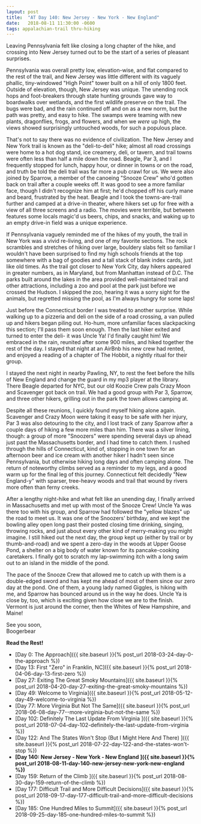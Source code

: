 ```yaml
---
layout: post
title:  "AT Day 140: New Jersey - New York - New England"
date:   2018-08-11 11:30:00 -0600
tags: appalachian-trail thru-hiking
---
```


Leaving Pennsylvania felt like closing a long chapter of the hike, and crossing into New Jersey turned out to be the start of a series of pleasant surprises.

<!--more-->

Pennsylvania was overall pretty low, elevation-wise, and flat compared to the rest of the trail, and New Jersey was little different with its vaguely phallic, tiny-windowed "High Point" tower built on a hill of only 1800 feet. Outside of elevation, though, New Jersey was unique. The unending rock hops and foot-breakers through state hunting grounds gave way to boardwalks over wetlands, and the first wildlife preserve on the trail. The bugs were bad, and the rain continued off and on as a new norm, but the path was pretty, and easy to hike. The swamps were teaming with new plants, dragonflies, frogs, and flowers, and when we _were_ up high, the views showed surprisingly untouched woods, for such a populous place.

That's not to say there was no evidence of civilization. The New Jersey and New York trail is known as the "deli-to-deli" hike; almost all road crossings were home to a hot dog stand, ice creamery, deli, or tavern, and trail towns were often less than half a mile down the road. Beagle, Par 3, and I frequently stopped for lunch, happy hour, or dinner in towns or on the road, and truth be told the deli trail was far more a pub crawl for us. We were also joined by Sparrow, a member of the canoeing "Snooze Crew" who'd gotten back on trail after a couple weeks off. It was good to see a more familiar face, though I didn't recognize him at first; he'd chopped off his curly mane and beard, frustrated by the heat. Beagle and I took the towns-are-trail further and camped at a drive-in theater, where hikers set up for free with a view of all three screens and a radio. The movies were terrible, but between features some locals magic'd us beers, chips, and snacks, and waking up to an empty drive-in field was a unique experience.

If Pennsylvania vaguely reminded me of the hikes of my youth, the trail in New York was a vivid re-living, and one of my favorite sections. The rock scrambles and stretches of hiking over large, bouldery slabs felt so familiar I wouldn't have been surprised to find my high schools friends at the top somewhere with a bag of goodies and a tall stack of blank index cards, just like old times. As the trail got closer to New York City, day hikers appeared in greater numbers, as in Maryland, but from Manhattan instead of D.C. The parks built around the lakes in the area provided well-maintained trail and other attractions, including a zoo and pool at the park just before we crossed the Hudson. I skipped the zoo, hearing it was a sorry sight for the animals, but regretted missing the pool, as I'm always hungry for some laps!

Just before the Connecticut border I was treated to another surprise. While walking up to a pizzeria and deli on the side of a road crossing, a van pulled up and hikers began piling out. Ho-hum, more unfamiliar faces slackpacking this section; I'll pass them soon enough. Then the last hiker exited and turned to enter the deli- it was Uncle Ya! I'd finally caught him! We embraced in the rain, reunited after some 900 miles, and hiked together the rest of the day. I stayed that night at an AirBnb his new crew had rented, and enjoyed a reading of a chapter of The Hobbit, a nightly ritual for their group.

I stayed the next night in nearby Pawling, NY, to rest the feet before the hills of New England and change the guard in my mp3 player at the library. There Beagle departed for NYC, but our old Koozie Crew pals Crazy Moon and Scavenger got back on trail. We had a good group with Par 3, Sparrow, and three other hikers, grilling out in the park the town allows camping at.

Despite all these reunions, I quickly found myself hiking alone again. Scavenger and Crazy Moon were taking it easy to be safe with her injury, Par 3 was also detouring to the city, and I lost track of zany Sparrow after a couple days of hiking a few more miles than him. There was a silver lining, though: a group of more "Snoozers" were spending several days up ahead just past the Massachusetts border, and I had time to catch them. I rushed through the hills of Connecticut, kind of, stopping in one town for an afternoon beer and ice cream with another hiker I hadn't seen since Pennsylvania, but otherwise hiking long days and often camping alone. The return of noteworthy climbs served as a reminder to my legs, and a good warm up for the final leg of this journey. Connecticut felt decidedly "New England-y" with sparser, tree-heavy woods and trail that wound by rivers more often than ferny creeks.

After a lengthy night-hike and what felt like an unending day, I finally arrived in Massachusetts and met up with most of the Snooze Crew! Uncle Ya was there too with his group, and Sparrow had followed the "yellow blazes" up the road to meet us. It was one of the Snoozers' birthday, and we kept the bowling alley open long past their posted closing time drinking, singing, throwing rocks, and just about every other kind of merry-making you might imagine. I still hiked out the next day, the group kept up (either by trail or by thumb-and-road) and we spent a zero-day in the woods at Upper Goose Pond, a shelter on a big body of water known for its pancake-cooking caretakers. I finally got to scratch my lap-swimming itch with a long swim out to an island in the middle of the pond.

The pace of the Snooze Crew that allowed me to catch up with them is a double-edged sword and has kept me ahead of most of them since our zero day at the pond. One of them, a young lady named Giggles, is hiking with me, and Sparrow has bounced around us in the way he does. Uncle Ya is close by, too, which is exciting given how close we are to the finish. Vermont is just around the corner, then the Whites of New Hampshire, and Maine!

See you soon,  
Boogerbear

**Read the Rest!**

- [Day 0: The Approach]({{ site.baseurl }}{% post_url 2018-03-24-day-0-the-approach %})
- [Day 13: First "Zero" in Franklin, NC]({{ site.baseurl }}{% post_url 2018-04-06-day-13-first-zero %})
- [Day 27: Exiting The Great Smoky Mountains]({{ site.baseurl }}{% post_url 2018-04-20-day-27-exiting-the-great-smoky-mountains %})
- [Day 49: Welcome to Virginia]({{ site.baseurl }}{% post_url 2018-05-12-day-49-welcome-to-virginia %})
- [Day 77: More Virginia But Not The Same]({{ site.baseurl }}{% post_url 2018-06-08-day-77--more-virginia-but-not-the-same %})
- [Day 102: Definitely The Last Update From Virginia ]({{ site.baseurl }}{% post_url 2018-07-04-day-102-definitely-the-last-update-from-virginia %})
- [Day 122: And The States Won't Stop (But I Might Here And There) ]({{ site.baseurl }}{% post_url 2018-07-22-day-122-and-the-states-won't-stop %})
- **[Day 140: New Jersey - New York - New England ]({{ site.baseurl }}{% post_url 2018-08-11-day-140-new-jersey-new-york-new-england %})**
- [Day 159: Return of the Climb ]({{ site.baseurl }}{% post_url 2018-08-30-day-159-return-of-the-climb %})
- [Day 177: Difficult Trail and More Difficult Decisions]({{ site.baseurl }}{% post_url 2018-09-17-day-177-difficult-trail-and-more-difficult-decisions %})
- [Day 185: One Hundred Miles to Summit]({{ site.baseurl }}{% post_url 2018-09-25-day-185-one-hundred-miles-to-summit %})
